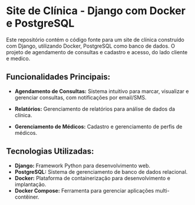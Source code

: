 # Site de Clínica - Django com Docker e PostgreSQL

Este repositório contém o código fonte para um site de clínica construído com Django, utilizando Docker, PostgreSQL como banco de dados.  O projeto de agendamento de consultas e cadastro e acesso, do lado cliente e medico.

## Funcionalidades Principais:

* **Agendamento de Consultas:** Sistema intuitivo para marcar, visualizar e gerenciar consultas, com notificações por email/SMS.

* **Relatórios:** Gerenciamento de relatórios para análise de dados da clínica.
* **Gerenciamento de Médicos:**  Cadastro e gerenciamento de perfis de médicos.



## Tecnologias Utilizadas:

* **Django:** Framework Python para desenvolvimento web.
* **PostgreSQL:** Sistema de gerenciamento de banco de dados relacional.
* **Docker:** Plataforma de containerização para desenvolvimento e implantação.
* **Docker Compose:** Ferramenta para gerenciar aplicações multi-contêiner.
